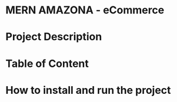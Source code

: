 # MERN AMAZONA - eCommerce

# Project Description

# Table of Content

# How to install and run the project